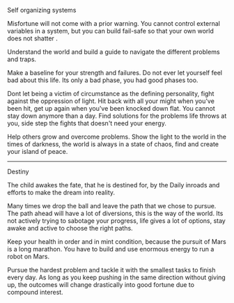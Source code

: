 Self organizing systems

Misfortune will not come with a prior warning. You cannot control external variables in a system,  but you can build fail-safe so that your own world does not shatter .

Understand the world and build a guide to navigate the different problems and traps.

Make a baseline for your strength and failures.  Do not ever let yourself feel bad about this life.
Its only a bad phase, you had good phases too.

Dont let being a victim of circumstance as the defining personality,  fight against the oppression of light. Hit back with all your might when you've been hit,  get up again when you've been knocked down flat. You cannot stay down anymore than a day. Find solutions for the problems life throws at you, side step the fights that doesn't need your energy. 

Help others grow and overcome problems. Show the light to the world in the times of darkness,  the world is always in a state of chaos,  find and create your island of peace. 


---

Destiny

The child awakes the fate, that he is destined for, by the Daily inroads and efforts to make the dream into reality.

Many times we drop the ball and leave the path that we chose to pursue. The path ahead will have a lot of diversions,  this is the way of the world. Its not actively trying to sabotage your progress,  life gives a lot of options, stay awake and active to choose the right paths. 

Keep your health in order and in mint condition, because the pursuit of Mars is a long marathon.  You have to build and use enormous energy to run a robot on Mars. 

Pursue the hardest problem and tackle it with the
smallest tasks to finish every day. As long as you keep pushing in the same direction without giving up,  the outcomes will change drastically into good fortune due to compound interest.



